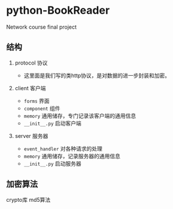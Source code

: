 # python-BookReader
Network course final project  

## 结构
1. protocol 协议
    - 这里面是我们写的类http协议，是对数据的进一步封装和加密。

2. client 客户端
    - `forms` 界面
    - `component` 组件
    - `memory` 通用储存，专门记录该客户端的通用信息
    - `__init__.py` 启动客户端

3. server 服务器
    - `event_handler` 对各种请求的处理
    - `memory` 通用储存，记录服务器的通用信息
    - `__init__.py` 启动服务器


## 加密算法
crypto库 md5算法